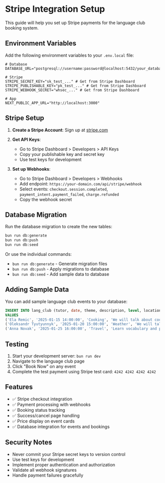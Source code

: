 # Stripe Integration Setup

This guide will help you set up Stripe payments for the language club booking system.

## Environment Variables

Add the following environment variables to your `.env.local` file:

```env
# Database
DATABASE_URL="postgresql://username:password@localhost:5432/your_database"

# Stripe
STRIPE_SECRET_KEY="sk_test_..." # Get from Stripe Dashboard
STRIPE_PUBLISHABLE_KEY="pk_test_..." # Get from Stripe Dashboard
STRIPE_WEBHOOK_SECRET="whsec_..." # Get from Stripe Dashboard

# App
NEXT_PUBLIC_APP_URL="http://localhost:3000"
```

## Stripe Setup

1. **Create a Stripe Account**: Sign up at [stripe.com](https://stripe.com)

2. **Get API Keys**:

   - Go to Stripe Dashboard > Developers > API Keys
   - Copy your publishable key and secret key
   - Use test keys for development

3. **Set up Webhooks**:
   - Go to Stripe Dashboard > Developers > Webhooks
   - Add endpoint: `https://your-domain.com/api/stripe/webhook`
   - Select events: `checkout.session.completed`, `payment_intent.payment_failed`, `charge.refunded`
   - Copy the webhook secret

## Database Migration

Run the database migration to create the new tables:

```bash
bun run db:generate
bun run db:push
bun run db:seed
```

Or use the individual commands:

- `bun run db:generate` - Generate migration files
- `bun run db:push` - Apply migrations to database
- `bun run db:seed` - Add sample data to database

## Adding Sample Data

You can add sample language club events to your database:

```sql
INSERT INTO lang_club (tutor, date, theme, description, level, location, max_people, duration, price)
VALUES
('Ela Remic', '2025-01-15 14:00:00', 'Cooking', 'We will talk about cooking, writing a recipe in Slovene from start to finish.', 'A1', 'Room 321, UEL', 8, 45, 25.00),
('Oleksandr Tyutyunnyk', '2025-01-20 15:00:00', 'Weather', 'We will talk about different types of weather and climate.', 'B1', 'Room 321, UEL', 8, 45, 30.00),
('Anna Novak', '2025-01-25 16:00:00', 'Travel', 'Learn vocabulary and phrases for traveling in Slovenia.', 'A2', 'Room 321, UEL', 8, 45, 28.00);
```

## Testing

1. Start your development server: `bun run dev`
2. Navigate to the language club page
3. Click "Book Now" on any event
4. Complete the test payment using Stripe test card: `4242 4242 4242 4242`

## Features

- ✅ Stripe checkout integration
- ✅ Payment processing with webhooks
- ✅ Booking status tracking
- ✅ Success/cancel page handling
- ✅ Price display on event cards
- ✅ Database integration for events and bookings

## Security Notes

- Never commit your Stripe secret keys to version control
- Use test keys for development
- Implement proper authentication and authorization
- Validate all webhook signatures
- Handle payment failures gracefully
